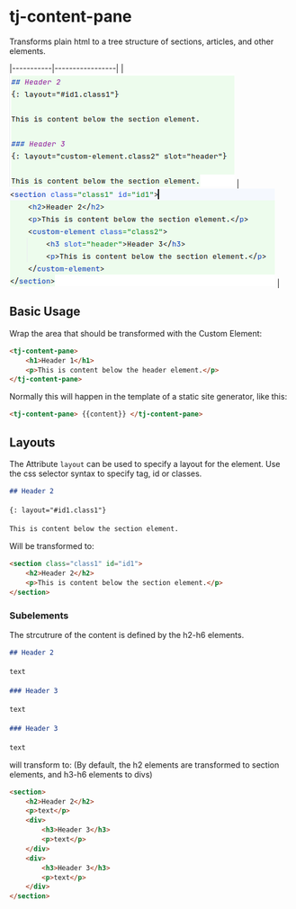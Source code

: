# tj-content-pane

Transforms plain html to a tree structure of sections, articles, and other elements.

|-----------|-----------------|
| ![Demo Markdown](docs/demo1-markdown.png) | ![Demo HTML](docs/demo1-html.png) |

## Basic Usage

Wrap the area that should be transformed with the Custom Element:

```html
<tj-content-pane>
    <h1>Header 1</h1>
    <p>This is content below the header element.</p>
</tj-content-pane>
```

Normally this will happen in the template of a static site generator, like this:

```html
<tj-content-pane> {{content}} </tj-content-pane>
```

## Layouts

The Attribute `layout` can be used to specify a layout for the element. Use the css selector syntax to specify
tag, id or classes.

```markdown
## Header 2

{: layout="#id1.class1"}

This is content below the section element.
```

Will be transformed to:

```html
<section class="class1" id="id1">
    <h2>Header 2</h2>
    <p>This is content below the section element.</p>
</section>
```

### Subelements

The strcutrure of the content is defined by the h2-h6 elements.

```markdown
## Header 2

text

### Header 3

text

### Header 3

text
```

will transform to: (By default, the h2 elements are transformed to section elements, and h3-h6 elements to divs)

```html
<section>
    <h2>Header 2</h2>
    <p>text</p>
    <div>
        <h3>Header 3</h3>
        <p>text</p>
    </div>
    <div>
        <h3>Header 3</h3>
        <p>text</p>
    </div>
</section>
```

